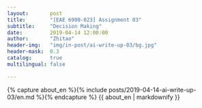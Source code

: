 ```yaml
---
layout:       post
title:        "[EAE 6900-023] Assignment 03"
subtitle:     "Decision Making"
date:         2019-04-14 12:00:00
author:       "Zhitao"
header-img:   "img/in-post/ai-write-up-03/bg.jpg"
header-mask:  0.3
catalog:      true
multilingual: false

---
```


<!-- Chinese Version -->
<!-- <div class="zh post-container">
    {% capture about_zh %}{% include posts/2018-08-29-write-up-01/zh.md %}{% endcapture %}
    {{ about_zh | markdownify }}
</div> -->

<!-- English Version -->
<div class="en post-container">
    {% capture about_en %}{% include posts/2019-04-14-ai-write-up-03/en.md %}{% endcapture %}
    {{ about_en | markdownify }}
</div>


